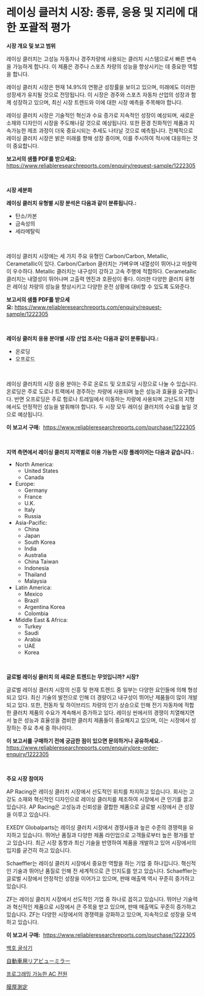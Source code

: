<p><h1>레이싱 클러치 시장: 종류, 응용 및 지리에 대한 포괄적 평가</h1></p><p><strong>시장 개요 및 보고 범위</strong></p>
<p><p>레이싱 클러치는 고성능 자동차나 경주차량에 사용되는 클러치 시스템으로서 빠른 변속을 가능하게 합니다. 이 제품은 경주나 스포츠 차량의 성능을 향상시키는 데 중요한 역할을 합니다.</p><p>레이싱 클러치 시장은 현재 14.9%의 연평균 성장률을 보이고 있으며, 미래에도 이러한 성장세가 유지될 것으로 전망됩니다. 이 시장은 경주와 스포츠 자동차 산업의 성장과 함께 성장하고 있으며, 최신 시장 트렌드와 이에 대한 시장 예측을 주목해야 합니다.</p><p>레이싱 클러치 시장은 기술적인 혁신과 수요 증가로 지속적인 성장이 예상되며, 새로운 소재와 디자인이 시장을 주도해나갈 것으로 예상됩니다. 또한 환경 친화적인 제품과 지속가능한 제조 과정이 더욱 중요시되는 추세도 나타날 것으로 예측됩니다. 전체적으로 레이싱 클러치 시장은 밝은 미래를 향해 성장 중이며, 이를 주시하여 적시에 대응하는 것이 중요합니다.</p></p>
<p><strong>보고서의 샘플 PDF를 받으세요:</strong> <a href="https://www.reliableresearchreports.com/enquiry/request-sample/1222305">https://www.reliableresearchreports.com/enquiry/request-sample/1222305</a></p>
<p>&nbsp;</p>
<p><strong>시장 세분화</strong></p>
<p><strong>레이싱 클러치 유형별 시장 분석은 다음과 같이 분류됩니다.:</strong></p>
<p><ul><li>탄소/카본</li><li>금속성의</li><li>세라메탈릭</li></ul></p>
<p>&nbsp;</p>
<p><p>레이싱 클러치 시장에는 세 가지 주요 유형인 Carbon/Carbon, Metallic, Cerametallic이 있다. Carbon/Carbon 클러치는 가벼우며 내열성이 뛰어나고 마찰력이 우수하다. Metallic 클러치는 내구성이 강하고 고속 주행에 적합하다. Cerametallic 클러치는 내열성이 뛰어나며 고출력 엔진과 호환성이 좋다. 이러한 다양한 클러치 유형은 레이싱 차량의 성능을 향상시키고 다양한 운전 상황에 대비할 수 있도록 도와준다.</p></p>
<p><strong>보고서의 샘플 PDF를 받으세요:</strong>&nbsp;<a href="https://www.reliableresearchreports.com/enquiry/request-sample/1222305">https://www.reliableresearchreports.com/enquiry/request-sample/1222305</a></p>
<p>&nbsp;</p>
<p><strong> 레이싱 클러치 응용 분야별 시장 산업 조사는 다음과 같이 분류됩니다.:</strong></p>
<p><ul><li>온로딩</li><li>오프로드</li></ul></p>
<p>&nbsp;</p>
<p><p>레이싱 클러치의 시장 응용 분야는 주로 온로드 및 오프로딩 시장으로 나눌 수 있습니다. 온로딩은 주로 도로나 트랙에서 경주하는 차량에 사용되며 높은 성능과 효율을 요구합니다. 반면 오프로딩은 주로 험로나 트레일에서 이동하는 차량에 사용되며 고난도의 지형에서도 안정적인 성능을 발휘해야 합니다. 두 시장 모두 레이싱 클러치의 수요를 높일 것으로 예상됩니다.</p></p>
<p><strong>이 보고서 구매:</strong>&nbsp; <a href="https://www.reliableresearchreports.com/purchase/1222305">https://www.reliableresearchreports.com/purchase/1222305</a></p>
<p>&nbsp;</p>
<p><strong>지역 측면에서 레이싱 클러치 지역별로 이용 가능한 시장 플레이어는 다음과 같습니다.:</strong></p>
<p><ul>
    <li>
        North America:
        <ul>
            <li>United States</li>
            <li>Canada</li>
        </ul>
    </li>
    <li>
        Europe:
        <ul>
            <li>Germany</li>
            <li>France</li>
            <li>U.K.</li>
            <li>Italy</li>
            <li>Russia</li>
        </ul>
    </li>
    <li>
        Asia-Pacific:
        <ul>
            <li>China</li>
            <li>Japan</li>
            <li>South Korea</li>
            <li>India</li>
            <li>Australia</li>
            <li>China Taiwan</li>
            <li>Indonesia</li>
            <li>Thailand</li>
            <li>Malaysia</li>
        </ul>
    </li>
    <li>
        Latin America:
        <ul>
            <li>Mexico</li>
            <li>Brazil</li>
            <li>Argentina Korea</li>
            <li>Colombia</li>
        </ul>
    </li>
    <li>
        Middle East & Africa:
        <ul>
            <li>Turkey</li>
            <li>Saudi</li>
            <li>Arabia</li>
            <li>UAE</li>
            <li>Korea</li>
        </ul>
    </li>
    </ul></p>
<p>&nbsp;</p>
<p><strong>글로벌 레이싱 클러치 의 새로운 트렌드는 무엇입니까? 시장?</strong></p>
<p><p>글로벌 레이싱 클러치 시장의 신흥 및 현재 트렌드 중 일부는 다양한 요인들에 의해 형성되고 있다. 최신 기술의 발전으로 인해 더 경량이고 내구성이 뛰어난 제품들이 많이 개발되고 있다. 또한, 전동차 및 하이브리드 차량의 인기 상승으로 인해 전기 자동차에 적합한 클러치 제품의 수요가 계속해서 증가하고 있다. 레이싱 씬에서의 경쟁이 치열해지면서 높은 성능과 효율성을 겸비한 클러치 제품들이 중요해지고 있으며, 이는 시장에서 성장하는 주요 추세 중 하나이다.</p></p>
<p><strong>이 보고서를 구매하기 전에 궁금한 점이 있으면 문의하거나 공유하세요.</strong>- <a href="https://www.reliableresearchreports.com/enquiry/pre-order-enquiry/1222305">https://www.reliableresearchreports.com/enquiry/pre-order-enquiry/1222305</a></p>
<p>&nbsp;</p>
<p><strong>주요 시장 참여자</strong></p>
<p><p>AP Racing은 레이싱 클러치 시장에서 선도적인 위치를 차지하고 있습니다. 회사는 고강도 소재와 혁신적인 디자인으로 레이싱 클러치를 제조하여 시장에서 큰 인기를 끌고 있습니다. AP Racing은 고성능과 신뢰성을 결합한 제품으로 글로벌 시장에서 큰 성장을 이루고 있습니다.</p><p>EXEDY Globalparts는 레이싱 클러치 시장에서 경쟁사들과 높은 수준의 경쟁력을 유지하고 있습니다. 뛰어난 품질과 다양한 제품 라인업으로 고객들로부터 높은 평가를 받고 있습니다. 최근 시장 동향과 최신 기술을 반영하여 제품을 개발하고 있어 시장에서의 입지를 굳건히 하고 있습니다.</p><p>Schaeffler는 레이싱 클러치 시장에서 중요한 역할을 하는 기업 중 하나입니다. 혁신적인 기술과 뛰어난 품질로 인해 전 세계적으로 큰 인지도를 얻고 있습니다. Schaeffler는 글로벌 시장에서 안정적인 성장을 이어가고 있으며, 판매 매출액 역시 꾸준히 증가하고 있습니다. </p><p>ZF는 레이싱 클러치 시장에서 선도적인 기업 중 하나로 꼽히고 있습니다. 뛰어난 기술력과 혁신적인 제품으로 시장에서 큰 주목을 받고 있으며, 판매 매출액도 꾸준히 증가하고 있습니다. ZF는 다양한 시장에서의 경쟁력을 강화하고 있으며, 지속적으로 성장을 모색하고 있습니다.</p></p>
<p><strong>이 보고서 구매:</strong>&nbsp;&nbsp;<a href="https://www.reliableresearchreports.com/purchase/1222305">https://www.reliableresearchreports.com/purchase/1222305</a></p>
<p><p><a href="https://medium.com/@kennyaniel5/%EB%B0%B1%ED%98%B8-%EA%B5%B4%EC%82%AD%EA%B8%B0-%EC%8B%9C%EC%9E%A5-%EC%84%B1%EA%B3%B5%EC%A0%81%EC%9D%B8-%EB%B9%84%EC%A6%88%EB%8B%88%EC%8A%A4-%EC%A0%84%EB%9E%B5%EC%9D%98-%ED%95%B5%EC%8B%AC-%EC%98%88%EC%B8%A1-2031%EB%85%84%EA%B9%8C%EC%A7%80-e49c1b14ee46">백호 굴삭기</a></p><p><a href="https://medium.com/@clairhane2018/%E8%87%AA%E5%8B%95%E8%BB%8A%E5%BE%8C%E6%96%B9%E8%A6%96%E9%8F%A1%E5%B8%82%E5%A0%B4-%E3%83%88%E3%83%AC%E3%83%B3%E3%83%89-%E4%BA%88%E6%B8%AC-%E3%81%8A%E3%82%88%E3%81%B32031%E5%B9%B4%E3%81%BE%E3%81%A7%E3%81%AE%E7%AB%B6%E4%BA%89%E5%88%86%E6%9E%90-7b34c16acea7">自動車用リアビューミラー</a></p><p><a href="https://medium.com/@verniemorar2023/%ED%94%84%EB%A1%9C%EA%B7%B8%EB%9E%A8-%EA%B0%80%EB%8A%A5%ED%95%9C-ac-%EC%A0%84%EC%9B%90-%EA%B3%B5%EA%B8%89%EC%9B%90-%EC%8B%9C%EC%9E%A5-%EC%84%B1%EA%B3%B5%EC%A0%81%EC%9D%B8-%EB%B9%84%EC%A6%88%EB%8B%88%EC%8A%A4-%EC%A0%84%EB%9E%B5%EC%9D%98-%EC%97%B4%EC%87%A0-2031%EB%85%84%EA%B9%8C%EC%A7%80-%EC%98%88%EC%B8%A1-e82eb228d4ae">프로그래밍 가능한 AC 전원</a></p><p><a href="https://medium.com/@douglasyoung526/%E3%83%95%E3%82%A3%E3%83%AB%E3%83%A0%E5%8E%9A%E3%81%95%E6%B8%AC%E5%AE%9A%E5%B8%82%E5%A0%B4%E3%81%AE%E8%A6%8F%E6%A8%A1-cagr-%E3%83%88%E3%83%AC%E3%83%B3%E3%83%89-2024%E5%B9%B4%E3%81%8B%E3%82%892030%E5%B9%B4-dff56ad97c66">膜厚測定</a></p></p>
